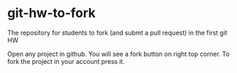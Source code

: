 git-hw-to-fork
==============

The repository for students to fork (and submt a pull request) in the first git HW

Open any project in github. You will see a fork button on right top corner. To fork the project in your account press it.
